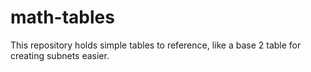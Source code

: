 # math-tables
This repository holds simple tables to reference, like a base 2 table for creating subnets easier.
